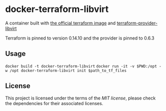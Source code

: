 # docker-terraform-libvirt

A container built with [the official terraform image](https://hub.docker.com/r/hashicorp/terraform/) and [terraform-provider-libvirt](https://github.com/dmacvicar/terraform-provider-libvirt)

Terraform is pinned to version 0.14.10 and the provider is pinned to 0.6.3

## Usage
`docker build -t docker-terraform-libvirt`
`docker run -it -v $PWD:/opt -w /opt docker-terraform-libvirt init $path_to_tf_files`

## License

This project is licensed under the terms of the _MIT license_, please check the dependencies for their associated licenses. 
